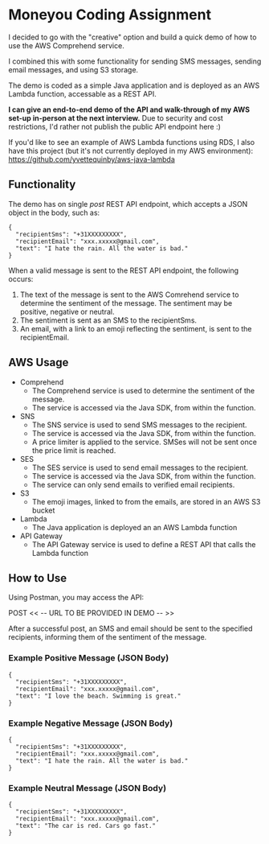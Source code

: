# Moneyou Coding Assignment

I decided to go with the "creative" option and build a quick demo of how to use the AWS Comprehend service. 

I combined this with some functionality for sending SMS messages, sending email messages, and using S3 storage.

The demo is coded as a simple Java application and is deployed as an AWS Lambda function, accessable as a REST API.

__I can give an end-to-end demo of the API and walk-through of my AWS set-up in-person at the next interview.__ Due to security and cost restrictions, I'd rather not publish the public API endpoint here :)

If you'd like to see an example of AWS Lambda functions using RDS, I also have this project (but it's not currently deployed in my AWS environment): https://github.com/yvettequinby/aws-java-lambda


## Functionality

The demo has on single _post_ REST API endpoint, which accepts a JSON object in the body, such as:

```
{
  "recipientSms": "+31XXXXXXXXX",
  "recipientEmail": "xxx.xxxxx@gmail.com",
  "text": "I hate the rain. All the water is bad."
}
```

When a valid message is sent to the REST API endpoint, the following occurs:

1. The text of the message is sent to the AWS Comrehend service to determine the sentiment of the message. The sentiment may be positive, negative or neutral.
2. The sentiment is sent as an SMS to the recipientSms.
3. An email, with a link to an emoji reflecting the sentiment, is sent to the recipientEmail.


## AWS Usage

* Comprehend
  * The Comprehend service is used to determine the sentiment of the message. 
  * The service is accessed via the Java SDK, from within the function.
* SNS
  * The SNS service is used to send SMS messages to the recipient.
  * The service is accessed via the Java SDK, from within the function. 
  * A price limiter is applied to the service. SMSes will not be sent once the price limit is reached.
* SES
  * The SES service is used to send email messages to the recipient.
  * The service is accessed via the Java SDK, from within the function. 
  * The service can only send emails to verified email recipients.
* S3
  * The emoji images, linked to from the emails, are stored in an AWS S3 bucket
* Lambda
  * The Java application is deployed an an AWS Lambda function
* API Gateway
  * The API Gateway service is used to define a REST API that calls the Lambda function


## How to Use

Using Postman, you may access the API:

POST << -- URL TO BE PROVIDED IN DEMO -- >>

After a successful post, an SMS and email should be sent to the specified recipients, informing them of the sentiment of the message.

### Example Positive Message (JSON Body)
```
{
  "recipientSms": "+31XXXXXXXXX",
  "recipientEmail": "xxx.xxxxx@gmail.com",
  "text": "I love the beach. Swimming is great."
}
```

### Example Negative Message (JSON Body)
```
{
  "recipientSms": "+31XXXXXXXXX",
  "recipientEmail": "xxx.xxxxx@gmail.com",
  "text": "I hate the rain. All the water is bad."
}
```

### Example Neutral Message (JSON Body)
```
{
  "recipientSms": "+31XXXXXXXXX",
  "recipientEmail": "xxx.xxxxx@gmail.com",
  "text": "The car is red. Cars go fast."
}
```
